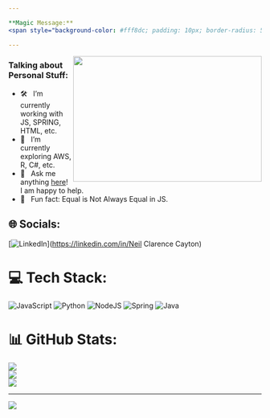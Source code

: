 ```yaml
---

**Magic Message:**  
<span style="background-color: #fff8dc; padding: 10px; border-radius: 5px;">Hello there Im Neil!</span>

---
```



<img align="right" height="250" width="375" alt="" src="https://raw.githubusercontent.com/iampavangandhi/iampavangandhi/master/gifs/coder.gif" />

### Talking about Personal Stuff:

- 🛠 &nbsp; I’m currently working with JS, SPRING, HTML, etc.
- 🚀 &nbsp; I’m currently exploring AWS, R, C#, etc.
- 💬 &nbsp; Ask me anything [here]([https://github.com/neilcayton/neilcayton/issues/1)! I am happy to help.
- 👾 &nbsp; Fun fact: Equal is Not Always Equal in JS.



## 🌐 Socials:
[![LinkedIn](https://img.shields.io/badge/LinkedIn-%230077B5.svg?logo=linkedin&logoColor=white)](https://linkedin.com/in/Neil Clarence Cayton) 

# 💻 Tech Stack:
![JavaScript](https://img.shields.io/badge/javascript-%23323330.svg?style=flat&logo=javascript&logoColor=%23F7DF1E) ![Python](https://img.shields.io/badge/python-3670A0?style=flat&logo=python&logoColor=ffdd54) ![NodeJS](https://img.shields.io/badge/node.js-6DA55F?style=flat&logo=node.js&logoColor=white) ![Spring](https://img.shields.io/badge/spring-%236DB33F.svg?style=flat&logo=spring&logoColor=white) ![Java](https://img.shields.io/badge/java-%23ED8B00.svg?style=flat&logo=openjdk&logoColor=white)
# 📊 GitHub Stats:
![](https://github-readme-stats.vercel.app/api?username=neilcayton&theme=dark&hide_border=false&include_all_commits=false&count_private=false)<br/>
![](https://github-readme-streak-stats.herokuapp.com/?user=neilcayton&theme=dark&hide_border=false)<br/>
![](https://github-readme-stats.vercel.app/api/top-langs/?username=neilcayton&theme=dark&hide_border=false&include_all_commits=false&count_private=false&layout=compact)

---
[![](https://visitcount.itsvg.in/api?id=neilcayton&icon=0&color=0)](https://visitcount.itsvg.in)

<!-- Proudly created with GPRM ( https://gprm.itsvg.in ) -->
